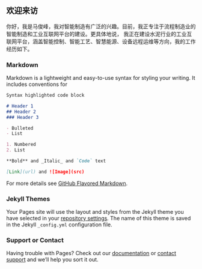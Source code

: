 ## 欢迎来访

你好，我是马俊峰，我对智能制造有广泛的兴趣。目前，我正专注于流程制造业的智能制造和工业互联网平台的建设。更具体地说，
我正在建设水泥行业的工业互联网平台，涵盖智能控制、智能工艺、智慧能源、设备远程运维等方向，我的工作经历如下。

### Markdown

Markdown is a lightweight and easy-to-use syntax for styling your writing. It includes conventions for

```markdown
Syntax highlighted code block

# Header 1
## Header 2
### Header 3

- Bulleted
- List

1. Numbered
2. List

**Bold** and _Italic_ and `Code` text

[Link](url) and ![Image](src)
```

For more details see [GitHub Flavored Markdown](https://guides.github.com/features/mastering-markdown/).

### Jekyll Themes

Your Pages site will use the layout and styles from the Jekyll theme you have selected in your [repository settings](https://github.com/mjfchn/mjfchn.github.io/settings). The name of this theme is saved in the Jekyll `_config.yml` configuration file.

### Support or Contact

Having trouble with Pages? Check out our [documentation](https://help.github.com/categories/github-pages-basics/) or [contact support](https://github.com/contact) and we’ll help you sort it out.
